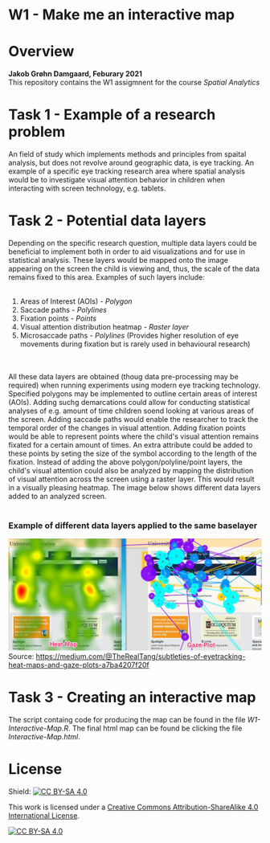 # W1 - Make me an interactive map

 
# Overview 

**Jakob Grøhn Damgaard, Feburary 2021** <br/>
This repository contains the W1 assigmnent for the course *Spatial Analytics*

# Task 1 - Example of a research problem
An field of study which implements methods and principles from spaital analysis, but does not revolve around geographic data, is eye tracking. An example of a specific eye tracking research area where spatial analysis would be to investigate visual attention behavior in children when interacting with screen technology, e.g. tablets.

# Task 2 - Potential data layers
Depending on the specific research question, multiple data layers could be beneficial to implement both in order to aid visualizations and for use in statistical analysis. These layers would be mapped onto the image appearing on the screen the child is viewing and, thus, the scale of the data remains fixed to this area. Examples of such layers include:
<br><br>
1. Areas of Interest (AOIs) - *Polygon*<br>
2. Saccade paths - *Polylines*<br>
3. Fixation points - *Points*<br>
4. Visual attention distribution heatmap - *Raster layer*<br>
5. Microsaccade paths - *Polylines* (Provides higher resolution of eye movements during fixation but is rarely used in behavioural research)
<br>
<br>All these data layers are obtained (thoug data pre-processing may be required) when running experiments using modern eye tracking technology. Specified polygons may be implemented to outline certain areas of interest (AOIs). Adding suchg demarcations could allow for conducting statistical analyses of e.g. amount of time children soend looking at various areas of the screen. Adding saccade paths would enable the researcher to track the temporal order of the changes in visual attention. Adding fixation points would be able to represent points where the child's visual attention remains fixated for a certain amount of times. An extra attribute could be added to these points by seting the size of the symbol according to the length of the fixation. Instead of adding the above polygon/polyline/point layers, the child's visual attention could also be analyzed by mapping the distribution of visual attention across the screen using a raster layer. This would result in a visually pleasing heatmap. The image below shows different data layers added to an analyzed screen.
<br><br>

### Example of different data layers applied to the same baselayer

![](eye_tracking.jpeg)
<br>
Source: https://medium.com/@TheRealTang/subtleties-of-eyetracking-heat-maps-and-gaze-plots-a7ba4207f20f
<br>

# Task 3 - Creating an interactive map 
The script containg code for producing the map can be found in the file *W1-Interactive-Map.R*. The final html map can be found be clicking the file *Interactive-Map.html*.

# License

Shield: [![CC BY-SA 4.0][cc-by-sa-shield]][cc-by-sa]

This work is licensed under a
[Creative Commons Attribution-ShareAlike 4.0 International License][cc-by-sa].

[![CC BY-SA 4.0][cc-by-sa-image]][cc-by-sa]

[cc-by-sa]: http://creativecommons.org/licenses/by-sa/4.0/
[cc-by-sa-image]: https://licensebuttons.net/l/by-sa/4.0/88x31.png
[cc-by-sa-shield]: https://img.shields.io/badge/License-CC%20BY--SA%204.0-lightgrey.svg

